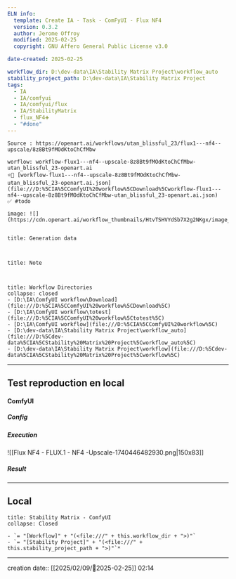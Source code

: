 ```yaml
---
ELN info:
  template: Create IA - Task - ComFyUI - Flux NF4
  version: 0.3.2
  author: Jerome Offroy
  modified: 2025-02-25
  copyright: GNU Affero General Public License v3.0

date-created: 2025-02-25

workflow_dir: D:\dev-data\IA\Stability Matrix Project\workflow_auto
stability_project_path: D:\dev-data\IA\Stability Matrix Project
tags:
  - IA
  - IA/comfyui
  - IA/comfyui/flux
  - IA/StabilityMatrix
  - flux_NF4➕
  - "#done"
---
```

```ad-tip
Source : https://openart.ai/workflows/utan_blissful_23/flux1---nf4--upscale/8z8Bt9fMOdKtoChCfMbw

worflow: workflow-flux1---nf4--upscale-8z8Bt9fMOdKtoChCfMbw-utan_blissful_23-openart.ai 
⭐🚧 [workflow-flux1---nf4--upscale-8z8Bt9fMOdKtoChCfMbw-utan_blissful_23-openart.ai.json](file:///D:%5CIA%5CComfyUI%20workflow%5CDownload%5Cworkflow-flux1---nf4--upscale-8z8Bt9fMOdKtoChCfMbw-utan_blissful_23-openart.ai.json)
✅ #todo 

image: ![](https://cdn.openart.ai/workflow_thumbnails/HtvTSHVYdSb7X2g2NKgx/image_L6C2dIbX_1726111852667_raw.jpg)


```

````ad-quote
title: Generation data

 

````

```ad-note
title: Note

 

```
```ad-info
title: Workflow Directories
collapse: closed
- [D:\IA\ComfyUI workflow\Download](file:///D:%5CIA%5CComfyUI%20workflow%5CDownload%5C)
- [D:\IA\ComfyUI workflow\totest](file:///D:%5CIA%5CComfyUI%20workflow%5Ctotest%5C)
- [D:\IA\ComfyUI workflow](file:///D:%5CIA%5CComfyUI%20workflow%5C)
- [D:\dev-data\IA\Stability Matrix Project\workflow_auto](file:///D:%5Cdev-data%5CIA%5CStability%20Matrix%20Project%5Cworkflow_auto%5C)
- [D:\dev-data\IA\Stability Matrix Project\workflow](file:///D:%5Cdev-data%5CIA%5CStability%20Matrix%20Project%5Cworkflow%5C)
```


---

## Test reproduction en local

#### ComfyUI
##### Config
##### Execution
![[Flux NF4 - FLUX.1 - NF4 -Upscale-1740446482930.png|150x83]]

##### Result



---
## Local

```ad-tip
title: Stability Matrix - ComfyUI
collapse: Closed

- `= "[Workflow]" + "(<file:///" + this.workflow_dir + ">)"`
- `= "[Stability Project]" + "(<file:///" + this.stability_project_path + ">)"`*
```

---
creation date:: [[2025/02/09/📒2025-02-25]]  02:14

